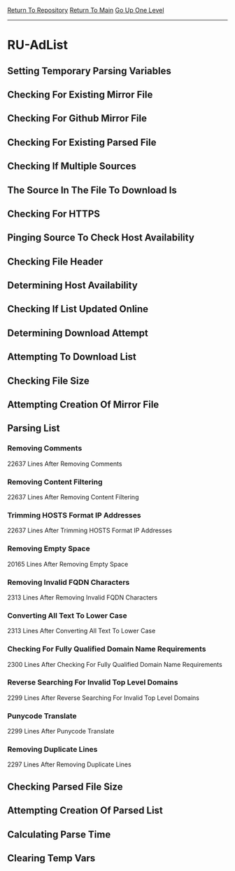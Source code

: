 [Return To Repository](https://github.com/deathbybandaid/piholeparser/)
[Return To Main](https://github.com/deathbybandaid/piholeparser/blob/master/RecentRunLogs/Mainlog.md)
[Go Up One Level](https://github.com/deathbybandaid/piholeparser/blob/master/RecentRunLogs/TopLevelScripts/30-Processing-External-Blacklists.md)
____________________________________
# RU-AdList
## Setting Temporary Parsing Variables
## Checking For Existing Mirror File
## Checking For Github Mirror File
## Checking For Existing Parsed File
## Checking If Multiple Sources
## The Source In The File To Download Is
## Checking For HTTPS
## Pinging Source To Check Host Availability
## Checking File Header
## Determining Host Availability
## Checking If List Updated Online
## Determining Download Attempt
## Attempting To Download List
## Checking File Size
## Attempting Creation Of Mirror File
## Parsing List
### Removing Comments
22637 Lines After Removing Comments
### Removing Content Filtering
22637 Lines After Removing Content Filtering
### Trimming HOSTS Format IP Addresses
22637 Lines After Trimming HOSTS Format IP Addresses
### Removing Empty Space
20165 Lines After Removing Empty Space
### Removing Invalid FQDN Characters
2313 Lines After Removing Invalid FQDN Characters
### Converting All Text To Lower Case
2313 Lines After Converting All Text To Lower Case
### Checking For Fully Qualified Domain Name Requirements
2300 Lines After Checking For Fully Qualified Domain Name Requirements
### Reverse Searching For Invalid Top Level Domains
2299 Lines After Reverse Searching For Invalid Top Level Domains
### Punycode Translate
2299 Lines After Punycode Translate
### Removing Duplicate Lines
2297 Lines After Removing Duplicate Lines
## Checking Parsed File Size
## Attempting Creation Of Parsed List
## Calculating Parse Time
## Clearing Temp Vars
